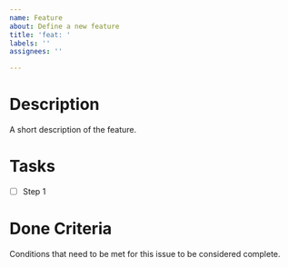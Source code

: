 ```yaml
---
name: Feature
about: Define a new feature
title: 'feat: '
labels: ''
assignees: ''

---
```


# Description

A short description of the feature.

# Tasks

- [ ] Step 1

# Done Criteria

Conditions that need to be met for this issue to be considered complete.
